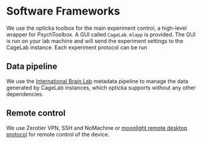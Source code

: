 # Software Frameworks

We use the opticka toolbox for the main experiment control, a high-level wrapper for PsychToolbox. A GUI called `CageLab.mlapp` is provided. The GUI is run on your lab machine and will send the experiment settings to the CageLab instance. Each experiment protocol can be run

## Data pipeline

We use the [International Brain Lab](https://doi.org/10.1038/s41592-022-01742-6) metadata pipeline to manage the data generated by CageLab instances, which opticka supports without any other dependencies. 


## Remote control

We use Zerotier VPN, SSH and NoMachine or [moonlight remote desktop protocol](https://moonlight-stream.org) for remote control of the device. 

